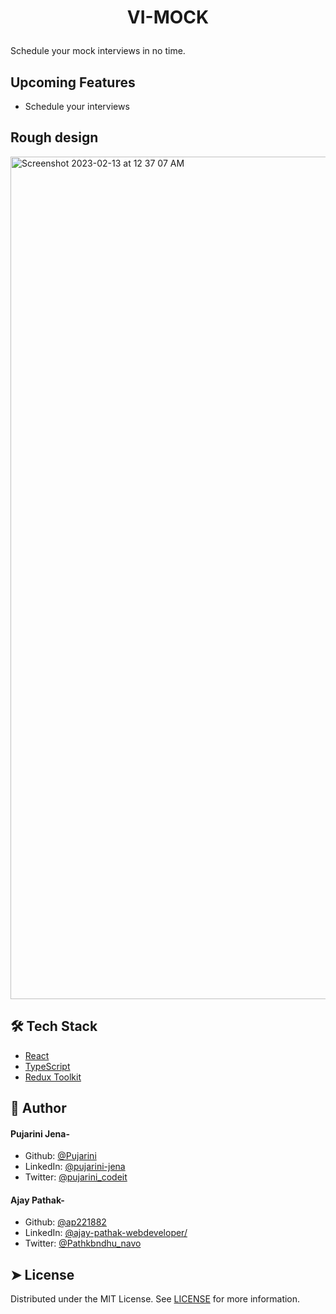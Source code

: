 # <p align="center">VI-MOCK</p>

Schedule your mock interviews in no time.

## Upcoming Features

- Schedule your interviews

## Rough design 

<img width="1348" alt="Screenshot 2023-02-13 at 12 37 07 AM" src="https://user-images.githubusercontent.com/34391629/218331626-d87d81dc-ed3c-4788-b743-88aff814e4b3.png">


## 🛠️ Tech Stack

- [React](https://reactjs.org/)
- [TypeScript](https://www.typescriptlang.org/)
- [Redux Toolkit](https://redux-toolkit.js.org/)

## 🙇 Author

#### Pujarini Jena-

- Github: [@Pujarini](https://github.com/Pujarini)
- LinkedIn: [@pujarini-jena](https://www.linkedin.com/in/pujarini-jena/)
- Twitter: [@pujarini_codeit](https://twitter.com/pujarini_codeit)

#### Ajay Pathak-

- Github: [@ap221882](https://github.com/ap221882)
- LinkedIn: [@ajay-pathak-webdeveloper/](https://www.linkedin.com/in/ajay-pathak-webdeveloper)
- Twitter: [@Pathkbndhu_navo](https://twitter.com/Pathkbndhu_navo)

## ➤ License

Distributed under the MIT License. See [LICENSE](https://www.mit.edu/~amini/LICENSE.md) for more information.
